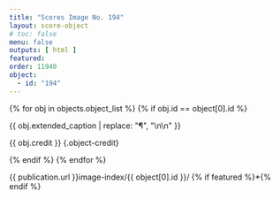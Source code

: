 ```yaml
---
title: "Scores Image No. 194"
layout: score-object
# toc: false
menu: false
outputs: [ html ]
featured: 
order: 11940
object:
  - id: "194"
---
```


{% for obj in objects.object_list %}
{% if obj.id == object[0].id %}

{{ obj.extended_caption | replace: "¶", "\n\n" }}

{{ obj.credit }} {.object-credit}

{% endif %}
{% endfor %}

<div class="object-credit object-url is-print-only">

{{ publication.url }}image-index/{{ object[0].id }}/ {% if featured %}*{% endif %}

</div>
